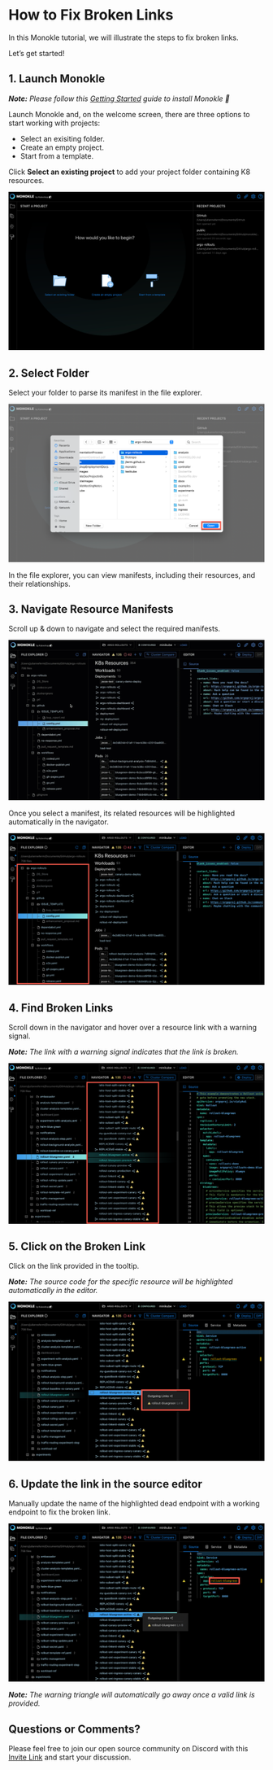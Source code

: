 # **How to Fix Broken Links**

In this Monokle tutorial, we will illustrate the steps to fix broken links. 

Let’s get started!

## **1. Launch Monokle**

<em>**Note:** Please follow this [Getting Started](../getting-started.md) guide to install Monokle 🚀</em>

Launch Monokle and, on the welcome screen, there are three options to start working with projects:

 - Select an exisiting folder.
 - Create an empty project.
 - Start from a template.
 
 Click **Select an existing project** to add your project folder containing K8 resources. 


![Image 1](img/image-1-1.5.0.png)

## **2. Select Folder**

Select your folder to parse its manifest in the file explorer. 

![Image 2](img/image-2-1.5.0.png)

In the file explorer, you can view manifests, including their resources, and their relationships.

## **3. Navigate Resource Manifests**

Scroll up & down to navigate and select the required manifests. 

![Image 3](img/imaged-3-1.5.0.gif)

Once you select a manifest, its related resources will be highlighted automatically in the navigator. 

![Image 4](img/imaged-4-1.5.0.png)

## **4. Find Broken Links**

Scroll down in the navigator and hover over a resource link with a warning signal.

<em>**Note:** The link with a warning signal indicates that the link is broken.</em>  

![Image 5](img/imaged-5-1.5.0.png)

## **5. Click on the Broken Link**

Click on the link provided in the tooltip.

<em>**Note:**  The source code for the specific resource will be highlighted automatically in the editor.</em> 

![Image 6](img/imaged-6-1.5.0.png)

## **6. Update the link in the source editor**

Manually update the name of the highlighted dead endpoint with a working endpoint to fix the broken link. 

![Image 7](img/imaged-7-1.5.0.png)

<em>**Note:** The warning triangle will automatically go away once a valid link is provided.</em>

## **Questions or Comments?**

Please feel free to join our open source community on Discord with this [Invite Link](https://discord.gg/6zupCZFQbe) and start your discussion. 







